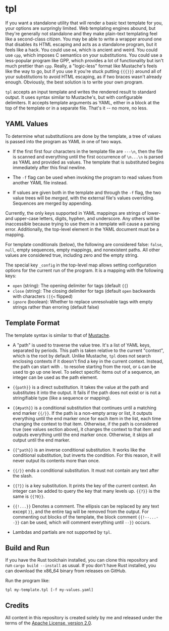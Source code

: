 # tpl

If you want a standalone utility that will render a basic text template for you, your options are surpringly limited.  Web
templating engines abound, but they're generally not standalone and they make plain-text templating feel like a second-class
citizen.  You may be able to write a wrapper around one that disables its HTML escaping and acts as a standalone program, but it
feels like a hack.  You could use `m4`, which is ancient and weird.  You could use `cpp`, which imposes C semantics on your
substitutions.  You could use a less-popular program like GPP, which provides a lot of functionality but isn't much prettier than
`cpp`.  Really, a "logic-less" format like Mustache's feels like the way to go, but if you use it you're stuck putting `{{{}}}`
around all of your substitutions to avoid HTML escaping, as if two braces wasn't already enough.  Obviously, the best solution is to
write your own program.

`tpl` accepts an input template and writes the rendered result to standard output.  It uses syntax similar to Mustache's, but with
configurable delimiters.  It accepts template arguments as YAML, either in a block at the top of the template or in a separate file.
That's it -- no more, no less.

## YAML Values

To determine what substitutiions are done by the template, a tree of values is passed into the program as YAML in one of two ways.

  - If the first first four characters in the template file are `---\n`, then the file is scanned and everything until the first
    occurrence of `\n...\n` is parsed as YAML and provided as values.  The template that is substituted begins immediately after
    this final newline.

  - The `-f` flag can be used when invoking the program to read values from another YAML file instead.

  - If values are given both in the template and through the `-f` flag, the two value trees will be *merged*, with the external
    file's values overriding.  Sequences are merged by appending.

Currently, the only keys supported in YAML mappings are strings of lower- and upper-case letters, digits, hyphen, and underscore.
Any others will be inaccessible because trying to use them in a template will cause a parsing error.  Additionally, the top-level
element in the YAML document must be a mapping.

For template conditionals (below), the following are considered false: `false`, `null`, empty sequences, empty mappings, and
nonexistent paths.  All other values are considered true, including zero and the empty string.

The special key `_config` in the top-level map allows setting configuration options for the current run of the program.  It is a
mapping with the following keys:

  - `open` (string): The opening delimiter for tags (default `{{`)
  - `close` (string): The closing delimiter for tags (default `open` backwards with characters `([{<` flipped)
  - `ignore` (boolean): Whether to replace unresolvable tags with empty strings rather than erroring (default false)

## Template Format

The template syntax is similar to that of [Mustache](https://mustache.github.io/mustache.5.html).

  - A "path" is used to traverse the value tree.  It's a list of YAML keys, separated by periods.  This path is taken relative to
    the current "context", which is the root by default.  Unlike Mustache, `tpl` does not search enclosing contexts if it doesn't
    find a key in the current context.  Instead, the path can start with `.` to resolve starting from the root, or `&` can be used
    to go up one level.  To select specific items out of a sequence, an integer can be used as the path element.

  - `{{path}}` is a direct substitution.  It takes the value at the path and substitutes it into the output.  It fails if the path
    does not exist or is not a stringifiable type (like a sequence or mapping).

  - `{{#path}}` is a conditional substitution that continues until a matching end marker `{{/}}`.  If the path is a non-empty array
    or list, it outputs everything until the end marker once for each item in the list, each time changing the context to that item.
    Otherwise, if the path is considered true (see values section above), it changes the context to that item and outputs everything
    until the end marker once.  Otherwise, it skips all output until the end marker.

  - `{{^path}}` is an inverse conditional substitution.  It works like the conditional substitution, but inverts the condition.  For
    this reason, it will never output its contents more than once.

  - `{{/}}` ends a conditional substitution.  It must not contain any text after the slash.

  - `{{?}}` is a key substitution.  It prints the key of the current context.  An integer can be added to query the key that many
    levels up.  `{{?}}` is the same is `{{?0}}`.

  - `{{!...}}` Denotes a comment.  The ellipsis can be replaced by any text except `}}`, and the entire tag will be removed from the
    output.  For commenting out blocks of the template, the block comment `{{!--...--}}` can be used, which will comment everything
    until `--}}` occurs.

  - Lambdas and partials are not supported by `tpl`.

## Build and Run

If you have the Rust toolchain installed, you can clone this repository and run `cargo build --install` as usual.  If you don't have
Rust installed, you can download the x86_64 binary from releases on GitHub.

Run the program like:

    tpl my-template.tpl [-f my-values.yaml]

## Credits

All content in this repository is created solely by me and released under the terms of the [Apache License, version
2.0](https://www.apache.org/licenses/LICENSE-2.0).
